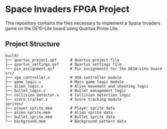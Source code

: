 # Space Invaders FPGA Project

This repository contains the files necessary to implement a Space Invaders game on the DE10-Lite board using Quartus Prime Lite.

## Project Structure

```plaintext
build/
├── quartus_project.qpf      # Quartus project file
├── quartus_settings.qsf     # Quartus settings file
└── pin_assignment.qsf       # Pin assignments for the DE10-Lite board
src/
├── vga_controller.v         # VGA controller module
├── game_logic.v             # Main game logic module
├── alien_logic.v            # Alien movement and shooting logic
├── bullet_logic.v           # Bullet management logic
├── collision_detector.v     # Collision detection logic
├── score_tracker.v          # Score tracking module
sprites/
├── player_sprite.mem        # Player sprite data
├── alien_sprite.mem         # Alien sprite data
├── bullet_sprite.mem        # Bullet sprite data
└── background.mem           # Background pattern data
```
